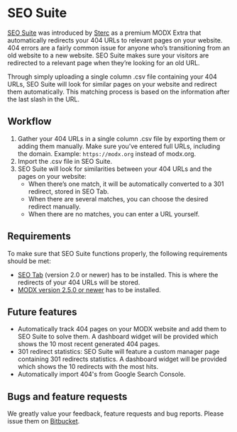 # SEO Suite

[SEO Suite][1] was introduced by [Sterc][4] as a premium MODX Extra that automatically redirects your 404 URLs to relevant pages on your website.
404 errors are a fairly common issue for anyone who’s transitioning from an old website to a new website.
SEO Suite makes sure your visitors are redirected to a relevant page when they’re looking for an old URL.

Through simply uploading a single column .csv file containing your 404 URLs, SEO Suite will look for similar pages on your website and redirect them automatically.
This matching process is based on the information after the last slash in the URL.

## Workflow

1. Gather your 404 URLs in a single column .csv file by exporting them or adding them manually. Make sure you’ve entered full URLs, including the domain. Example: `https://modx.org` instead of modx.org.
2. Import the .csv file in SEO Suite.
3. SEO Suite will look for similarities between your 404 URLs and the pages on your website:
   * When there’s one match, it will be automatically converted to a 301 redirect, stored in SEO Tab.
   * When there are several matches, you can choose the desired redirect manually.
   * When there are no matches, you can enter a URL yourself.

## Requirements

To make sure that SEO Suite functions properly, the following requirements should be met:

* [SEO Tab][2] (version 2.0 or newer) has to be installed. This is where the redirects of your 404 URLs will be stored.
* [MODX version 2.5.0 or newer][3] has to be installed.

## Future features

* Automatically track 404 pages on your MODX website and add them to SEO Suite to solve them. A dashboard widget will be provided which shows the 10 most recent generated 404 pages.
* 301 redirect statistics: SEO Suite will feature a custom manager page containing 301 redirects statistics. A dashboard widget will be provided which shows the 10 redirects with the most hits.
* Automatically import 404's from Google Search Console.

## Bugs and feature requests

We greatly value your feedback, feature requests and bug reports. Please issue them on [Bitbucket][5].

[1]: https://www.sterc.nl/en/modx-extras/seosuite
[2]: https://www.sterc.nl/en/modx-extras/seotab
[3]: https://modx.com/download
[4]: https://www.sterc.nl/en/
[5]: https://bitbucket.org/sterc/seosuite/issues?status=new&status=open
